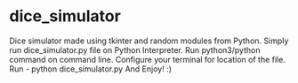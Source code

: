 # dice_simulator
Dice simulator made using tkinter and random modules from Python.
Simply run dice_simulator.py file on Python Interpreter.
Run python3/python command on command line.
Configure your terminal for location of the file.
Run - python dice_simulator.py
And Enjoy! :)
